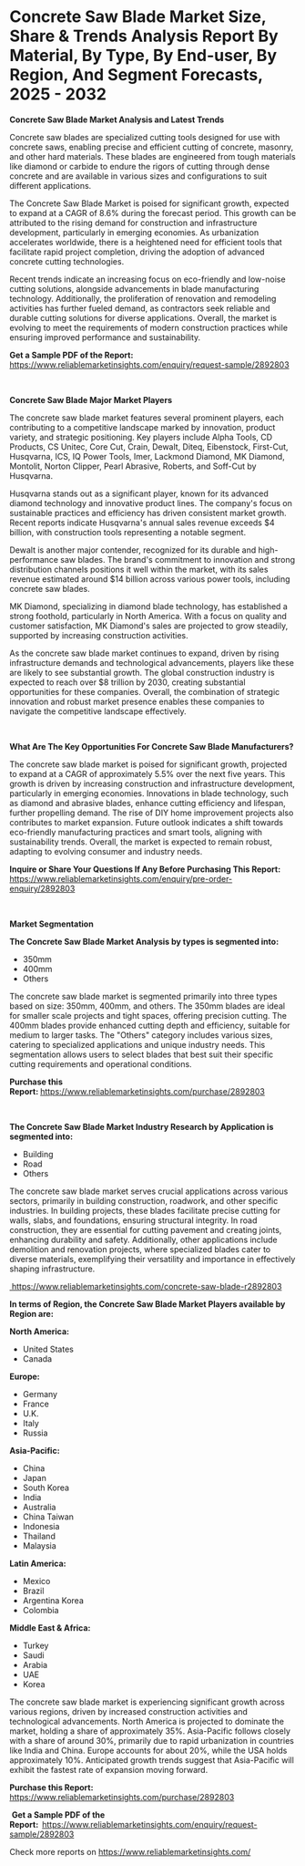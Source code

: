 <p><h1>Concrete Saw Blade Market Size, Share & Trends Analysis Report By Material, By Type, By End-user, By Region, And Segment Forecasts, 2025 - 2032</h1></p><p><strong>Concrete Saw Blade Market Analysis and Latest Trends</strong></p>
<p><p>Concrete saw blades are specialized cutting tools designed for use with concrete saws, enabling precise and efficient cutting of concrete, masonry, and other hard materials. These blades are engineered from tough materials like diamond or carbide to endure the rigors of cutting through dense concrete and are available in various sizes and configurations to suit different applications.</p><p>The Concrete Saw Blade Market is poised for significant growth, expected to expand at a CAGR of 8.6% during the forecast period. This growth can be attributed to the rising demand for construction and infrastructure development, particularly in emerging economies. As urbanization accelerates worldwide, there is a heightened need for efficient tools that facilitate rapid project completion, driving the adoption of advanced concrete cutting technologies.</p><p>Recent trends indicate an increasing focus on eco-friendly and low-noise cutting solutions, alongside advancements in blade manufacturing technology. Additionally, the proliferation of renovation and remodeling activities has further fueled demand, as contractors seek reliable and durable cutting solutions for diverse applications. Overall, the market is evolving to meet the requirements of modern construction practices while ensuring improved performance and sustainability.</p></p>
<p><strong>Get a Sample PDF of the Report:&nbsp;</strong> <a href="https://www.reliablemarketinsights.com/enquiry/request-sample/2892803?utm_campaign=3064&utm_medium=2&utm_source=Github&utm_content=ia&utm_term=15032025&utm_id=concrete-saw-blade">https://www.reliablemarketinsights.com/enquiry/request-sample/2892803</a></p>
<p>&nbsp;</p>
<p><strong>Concrete Saw Blade Major Market Players</strong></p>
<p><p>The concrete saw blade market features several prominent players, each contributing to a competitive landscape marked by innovation, product variety, and strategic positioning. Key players include Alpha Tools, CD Products, CS Unitec, Core Cut, Crain, Dewalt, Diteq, Eibenstock, First-Cut, Husqvarna, ICS, IQ Power Tools, Imer, Lackmond Diamond, MK Diamond, Montolit, Norton Clipper, Pearl Abrasive, Roberts, and Soff-Cut by Husqvarna.</p><p>Husqvarna stands out as a significant player, known for its advanced diamond technology and innovative product lines. The company's focus on sustainable practices and efficiency has driven consistent market growth. Recent reports indicate Husqvarna's annual sales revenue exceeds $4 billion, with construction tools representing a notable segment.</p><p>Dewalt is another major contender, recognized for its durable and high-performance saw blades. The brand's commitment to innovation and strong distribution channels positions it well within the market, with its sales revenue estimated around $14 billion across various power tools, including concrete saw blades.</p><p>MK Diamond, specializing in diamond blade technology, has established a strong foothold, particularly in North America. With a focus on quality and customer satisfaction, MK Diamond's sales are projected to grow steadily, supported by increasing construction activities.</p><p>As the concrete saw blade market continues to expand, driven by rising infrastructure demands and technological advancements, players like these are likely to see substantial growth. The global construction industry is expected to reach over $8 trillion by 2030, creating substantial opportunities for these companies. Overall, the combination of strategic innovation and robust market presence enables these companies to navigate the competitive landscape effectively.</p></p>
<p>&nbsp;</p>
<p><strong>What Are The Key Opportunities For Concrete Saw Blade Manufacturers?</strong></p>
<p><p>The concrete saw blade market is poised for significant growth, projected to expand at a CAGR of approximately 5.5% over the next five years. This growth is driven by increasing construction and infrastructure development, particularly in emerging economies. Innovations in blade technology, such as diamond and abrasive blades, enhance cutting efficiency and lifespan, further propelling demand. The rise of DIY home improvement projects also contributes to market expansion. Future outlook indicates a shift towards eco-friendly manufacturing practices and smart tools, aligning with sustainability trends. Overall, the market is expected to remain robust, adapting to evolving consumer and industry needs.</p></p>
<p><strong>Inquire or Share Your Questions If Any Before Purchasing This Report:</strong> <a href="https://www.reliablemarketinsights.com/enquiry/pre-order-enquiry/2892803?utm_campaign=3064&utm_medium=2&utm_source=Github&utm_content=ia&utm_term=15032025&utm_id=concrete-saw-blade">https://www.reliablemarketinsights.com/enquiry/pre-order-enquiry/2892803</a></p>
<p>&nbsp;</p>
<p><strong>Market Segmentation</strong></p>
<p><strong>The Concrete Saw Blade Market Analysis by types is segmented into:</strong></p>
<p><ul><li>350mm</li><li>400mm</li><li>Others</li></ul></p>
<p><p>The concrete saw blade market is segmented primarily into three types based on size: 350mm, 400mm, and others. The 350mm blades are ideal for smaller scale projects and tight spaces, offering precision cutting. The 400mm blades provide enhanced cutting depth and efficiency, suitable for medium to larger tasks. The "Others" category includes various sizes, catering to specialized applications and unique industry needs. This segmentation allows users to select blades that best suit their specific cutting requirements and operational conditions.</p></p>
<p><strong>Purchase this Report:&nbsp;</strong><a href="https://www.reliablemarketinsights.com/purchase/2892803?utm_campaign=3064&utm_medium=2&utm_source=Github&utm_content=ia&utm_term=15032025&utm_id=concrete-saw-blade">https://www.reliablemarketinsights.com/purchase/2892803</a></p>
<p>&nbsp;</p>
<p><strong>The Concrete Saw Blade Market Industry Research by Application is segmented into:</strong></p>
<p><ul><li>Building</li><li>Road</li><li>Others</li></ul></p>
<p><p>The concrete saw blade market serves crucial applications across various sectors, primarily in building construction, roadwork, and other specific industries. In building projects, these blades facilitate precise cutting for walls, slabs, and foundations, ensuring structural integrity. In road construction, they are essential for cutting pavement and creating joints, enhancing durability and safety. Additionally, other applications include demolition and renovation projects, where specialized blades cater to diverse materials, exemplifying their versatility and importance in effectively shaping infrastructure.</p></p>
<p><a href="https://www.reliablemarketinsights.com/concrete-saw-blade-r2892803?utm_campaign=3064&utm_medium=2&utm_source=Github&utm_content=ia&utm_term=15032025&utm_id=concrete-saw-blade">&nbsp;https://www.reliablemarketinsights.com/concrete-saw-blade-r2892803</a></p>
<p><strong>In terms of Region, the Concrete Saw Blade Market Players available by Region are:</strong></p>
<p>
    <p> <strong> North America: </strong>
        <ul>
            <li>United States</li>
            <li>Canada</li>
        </ul>
        </p> 
    <p> <strong> Europe: </strong>
        <ul>
            <li>Germany</li>
            <li>France</li>
            <li>U.K.</li>
            <li>Italy</li>
            <li>Russia</li>
        </ul>
        </p> 
    <p> <strong> Asia-Pacific: </strong>
        <ul>
            <li>China</li>
            <li>Japan</li>
            <li>South Korea</li>
            <li>India</li>
            <li>Australia</li>
            <li>China Taiwan</li>
            <li>Indonesia</li>
            <li>Thailand</li>
            <li>Malaysia</li>
        </ul>
        </p> 
    <p> <strong> Latin America: </strong>
        <ul>
            <li>Mexico</li>
            <li>Brazil</li>
            <li>Argentina Korea</li>
            <li>Colombia</li>
        </ul>
        </p> 
    <p> <strong> Middle East & Africa: </strong>
        <ul>
            <li>Turkey</li>
            <li>Saudi</li>
            <li>Arabia</li>
            <li>UAE</li>
            <li>Korea</li>
        </ul>
    </p>
    </p>
<p><p>The concrete saw blade market is experiencing significant growth across various regions, driven by increased construction activities and technological advancements. North America is projected to dominate the market, holding a share of approximately 35%. Asia-Pacific follows closely with a share of around 30%, primarily due to rapid urbanization in countries like India and China. Europe accounts for about 20%, while the USA holds approximately 10%. Anticipated growth trends suggest that Asia-Pacific will exhibit the fastest rate of expansion moving forward.</p></p>
<p><strong>Purchase this Report: </strong><a href="https://www.reliablemarketinsights.com/purchase/2892803?utm_campaign=3064&utm_medium=2&utm_source=Github&utm_content=ia&utm_term=15032025&utm_id=concrete-saw-blade">https://www.reliablemarketinsights.com/purchase/2892803</a></p>
<p>&nbsp;<strong>Get a Sample PDF of the Report:&nbsp;&nbsp;</strong><a href="https://www.reliablemarketinsights.com/enquiry/request-sample/2892803?utm_campaign=3064&utm_medium=2&utm_source=Github&utm_content=ia&utm_term=15032025&utm_id=concrete-saw-blade">https://www.reliablemarketinsights.com/enquiry/request-sample/2892803</a></p>
<p><strong></strong></p>
<p>Check more reports on <a href="https://www.reliablemarketinsights.com/?utm_campaign=3064&utm_medium=2&utm_source=Github&utm_content=ia&utm_term=15032025&utm_id=concrete-saw-blade">https://www.reliablemarketinsights.com/</a></p>